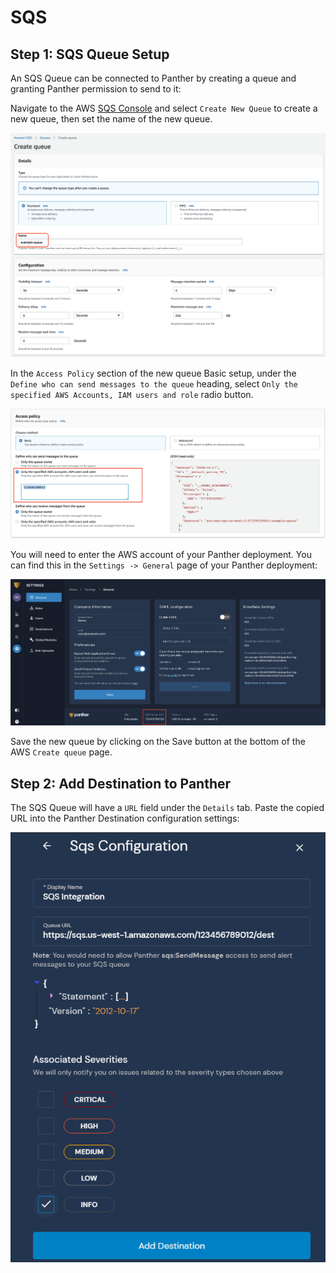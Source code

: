 # SQS

## Step 1: SQS Queue Setup

An SQS Queue can be connected to Panther by creating a queue and granting Panther permission to send to it:

Navigate to the AWS [SQS Console](https://console.aws.amazon.com/sqs/home) and select `Create New Queue` to create a new queue, then set the name of the new queue.

![](../.gitbook/assets/sqs1%20%289%29%20%282%29%20%286%29.png)

In the `Access Policy` section of the new queue Basic setup, under the `Define who can send messages to the queue` heading, select `Only the specified AWS Accounts, IAM users and role` radio button.

![](../.gitbook/assets/sqs2%20%289%29%20%283%29%20%288%29.png)

You will need to enter the AWS account of your Panther deployment. You can find this in the `Settings -> General` page of your Panther deployment:

![](../.gitbook/assets/sqs3%20%289%29%20%284%29%20%2819%29.png)

Save the new queue by clicking on the Save button at the bottom of the AWS `Create queue` page.

## Step 2: Add Destination to Panther

The SQS Queue will have a `URL` field under the `Details` tab. Paste the copied URL into the Panther Destination configuration settings:

![](../.gitbook/assets/sqs-panther%20%287%29%20%287%29%20%288%29.png)

